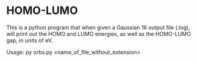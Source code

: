# HOMO-LUMO

This is a python program that when given a Gaussian 16 output file (.log), will print out the HOMO and LUMO energies, as well as the HOMO-LUMO gap, in units of eV.

Usage: py orbs.py <name_of_file_without_extension>